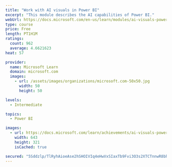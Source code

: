 ```yaml
---
title: "Work with AI visuals in Power BI"
excerpt: "This module describes the AI capabilities of Power BI."
webUrl: https://docs.microsoft.com/en-us/learn/modules/ai-visuals-power-bi/
type: course
price: Free
length: PT1H1M
ratings:
  count: 962
  average: 4.6621623
heat: 57

provider:
  name: Microsoft Learn
  domain: microsoft.com
  images:
    - url: /assets/images/organizations/microsoft.com-50x50.jpg
      width: 50
      height: 50

levels:
  - Intermediate

topics:
  - Power BI

images:
  - url: https://docs.microsoft.com/learn/achievements/ai-visuals-power-bi-social.png
    width: 643
    height: 321
    isCached: true

secured: "5Sddzlp/TlRyhAioeAse2hSHOIVIq4eHwVxSIaxTb9Fvi3O3s2XTCTnnwR8bhkg9GK/JjvHtQ52ZXI7ru3xsJys9H0kyHypzDhHmqrpmHWsM7p9tHVL0Ifud2Djhlp0sIxrAYjD1uRxQsPjAL0917283mfTNlEut6PxJJPEoIlD/6fhCQg5yivnVt80oZB4oLchX5HXLotpMpVEQyy89J3UAiidzsYOHtu+2DVIuMc2BnEBloE+w9r1iCOswn2k6KtSuNG6VQlzjHizl/dBVkas8OVbk+SLjz+2KSlWnlZmIGPLsapvaCBlJXFbQlJ7NrjAHScTAA4+Z0aK/YTq5Zx5ACwZ8mGPxiTKv8tiZSczZFvleN2lWSvyOlOk+wbdv0sNVK+/RyRruHgAJwPWELp3nt9cTdvmi1n4kmNJ3pl0=;MII3XpEpA5K2nJ88iEIe0Q=="
---
```


